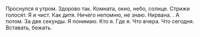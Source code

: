 Проснулся я утром.
Здорово так.
Комната, окно, небо, солнце.
Стрижи голосят.
Я и чист.
Как дитя.
Ничего непомню, не знаю.
Нирвана.
.
А потом.
За две секунды.
Я понимаю.
Кто я.
Где я.
Что вчера.
Что сегодня.
Вставать, бежать.
